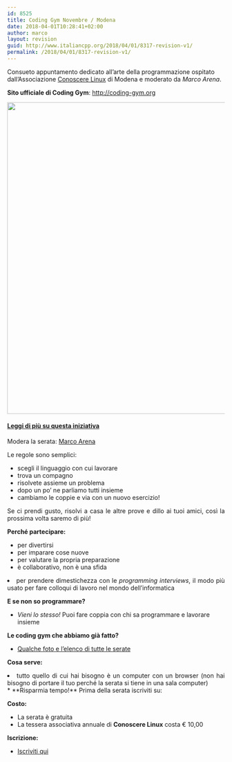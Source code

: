 ```yaml
---
id: 8525
title: Coding Gym Novembre / Modena
date: 2018-04-01T10:28:41+02:00
author: marco
layout: revision
guid: http://www.italiancpp.org/2018/04/01/8317-revision-v1/
permalink: /2018/04/01/8317-revision-v1/
---
```

Consueto appuntamento dedicato all&#8217;arte della programmazione ospitato dall&#8217;Associazione <a href="http://conoscerelinux.org" target="_blank" rel="noopener noreferrer">Conoscere Linux</a> di Modena e moderato da _Marco Arena_.

**Sito ufficiale di Coding Gym**: http://coding-gym.org

<center>
  <img loading="lazy" class="size-large" src="https://i2.wp.com/www.italiancpp.org/wp-content/uploads/2016/04/WP_20170124_21_20_08_Pro.jpg?fit=1460%2C721" width="1281" height="721" />
</center>

<!--more-->

#### <a href="http://www.italiancpp.org/2016/04/12/italian-coding-dojo/" target="_blank" rel="noopener noreferrer">Leggi di più su questa iniziativa</a>

Modera la serata: <a href="https://it.linkedin.com/in/marcoarena" target="_blank" rel="noopener noreferrer">Marco Arena</a>

Le regole sono semplici:

  * scegli il linguaggio con cui lavorare
  * trova un compagno
  * risolvete assieme un problema
  * dopo un po&#8217; ne parliamo tutti insieme
  * cambiamo le coppie e via con un nuovo esercizio!

<p style="text-align: justify;">
  Se ci prendi gusto, risolvi a casa le altre prove e dillo ai tuoi amici, così la prossima volta saremo di più!
</p>

**Perché partecipare:**

  * per divertirsi
  * per imparare cose nuove
  * per valutare la propria preparazione
  * è collaborativo, non è una sfida
<li style="text-align: justify;">
  per prendere dimestichezza con le <em>programming interviews</em>, il modo più usato per fare colloqui di lavoro nel mondo dell&#8217;informatica
</li>

**E se non so programmare?**

  * _Vieni lo stesso!_ Puoi fare coppia con chi sa programmare e lavorare insieme

**Le coding gym che abbiamo già fatto?**

  * [Qualche foto e l&#8217;elenco di tutte le serate](http://www.italiancpp.org/coding-gyms)

**Cosa serve:**

<li style="text-align: justify;">
  tutto quello di cui hai bisogno è un computer con un browser (non hai bisogno di portare il tuo perché la serata si tiene in una sala computer)
</li>
  * **Risparmia tempo!** Prima della serata iscriviti su:  
    <https://www.hackerrank.com/modena-coding-nov-2017>

**Costo:**

  * La serata è gratuita
  * La tessera associativa annuale di **Conoscere Linux** costa € 10,00

**Iscrizione:**

  * [Iscriviti qui](http://conoscerelinux.org/courses/coding-gym-nov17/)

<p style="text-align: justify;">
